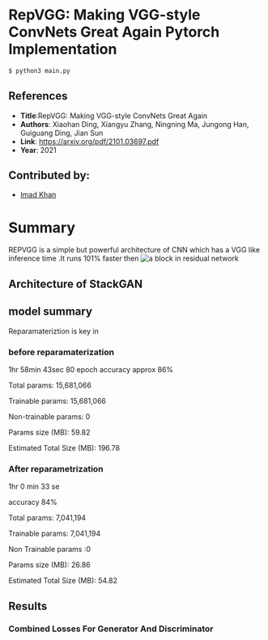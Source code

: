 # RepVGG: Making VGG-style ConvNets Great Again Pytorch Implementation


```bash
$ python3 main.py 
```

## References

* **Title**:RepVGG: Making VGG-style ConvNets Great Again
* **Authors**: Xiaohan Ding,  Xiangyu Zhang,  Ningning Ma, 
Jungong Han,  Guiguang Ding, Jian Sun 
* **Link**: https://arxiv.org/pdf/2101.03697.pdf
* **Year**: 2021

## Contributed by:
* [Imad Khan](https://github.com/imad08)

# Summary 

REPVGG is a simple but powerful architecture of CNN which has a VGG like inference time .It runs 101% faster then 
![a block in residual network](https://www.google.com/url?sa=i&url=https%3A%2F%2Fwww.arxiv-vanity.com%2Fpapers%2F2101.03697%2F&psig=AOvVaw1iXo5RHJKraeTNj0Hz1b8C&ust=1623949300283000&source=images&cd=vfe&ved=0CAIQjRxqFwoTCKC-udzQnPECFQAAAAAdAAAAABAD)
## Architecture of StackGAN



## model summary 
Reparamateriztion is key in 
### before reparamaterization 

1hr 58min 43sec 80 epoch 
accuracy approx 86%

Total params: 15,681,066

Trainable params: 15,681,066

Non-trainable params: 0

Params size (MB): 59.82

Estimated Total Size (MB): 196.78

### After reparametrization 

1hr 0 min 33 se 

accuracy 84%

Total params: 7,041,194

Trainable params: 7,041,194 

Non Trainable params :0 

Params size (MB): 26.86

Estimated Total Size (MB): 54.82

## Results

### Combined Losses For Generator And Discriminator
